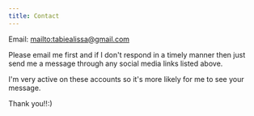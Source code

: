 ```yaml
---
title: Contact
---
```

Email: <mailto:tabiealissa@gmail.com>

Please email me first and if I don't respond in a timely manner then just send me a message through any social media links listed above. 

I'm very active on these accounts so it's more likely for me to see your message.

Thank you!!:)
